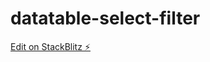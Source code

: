 # datatable-select-filter

[Edit on StackBlitz ⚡️](https://stackblitz.com/edit/datatable-select-filter)